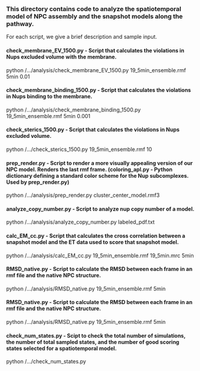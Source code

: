 ### This directory contains code to analyze the spatiotemporal model of NPC assembly and the snapshot models along the pathway.
For each script, we give a brief description and sample input.

#### check_membrane_EV_1500.py - Script that calculates the violations in Nups excluded volume with the membrane.
python /.../analysis/check_membrane_EV_1500.py 19_5min_ensemble.rmf 5min 0.01

#### check_membrane_binding_1500.py - Script that calculates the violations in Nups binding to the membrane.
python /.../analysis/check_membrane_binding_1500.py 19_5min_ensemble.rmf 5min 0.001

#### check_sterics_1500.py - Script that calculates the violations in Nups excluded volume.
python /.../check_sterics_1500.py 19_5min_ensemble.rmf 10

#### prep_render.py - Script to render a more visually appealing version of our NPC model. Renders the last rmf frame. (coloring_apl.py - Python dictionary defining a standard color scheme for the Nup subcomplexes. Used by prep_render.py)
python /.../analysis/prep_render.py cluster_center_model.rmf3

#### analyze_copy_number.py - Script to analyze nup copy number of a model.
python /.../analysis/analyze_copy_number.py labeled_pdf.txt

#### calc_EM_cc.py - Script that calculates the cross correlation between a snapshot model and the ET data used to score that snapshot model.
python /.../analysis/calc_EM_cc.py 19_5min_ensemble.rmf 19_5min.mrc 5min

#### RMSD_native.py - Script to calculate the RMSD between each frame in an rmf file and the native NPC structure.
python /.../analysis/RMSD_native.py 19_5min_ensemble.rmf 5min

#### RMSD_native.py - Script to calculate the RMSD between each frame in an rmf file and the native NPC structure.
python /.../analysis/RMSD_native.py 19_5min_ensemble.rmf 5min

#### check_num_states.py - Scipt to check the total number of simulations, the number of total sampled states, and the number of good scoring states selected for a spatiotemporal model.
python /.../check_num_states.py